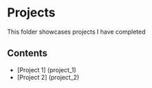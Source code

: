 # Projects
This folder showcases projects I have completed
## Contents
* [Project 1] (project_1)
* [Project 2] (project_2)
